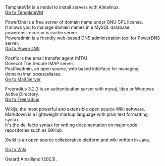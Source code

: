 
TemplateVM is a model to install servers with Almalinux.   
[Go to TemplateVM](../../../TemplateVM/wiki/01Installation)  


PowerDns is a free server of domain name under GNU GPL license.  
It allows you to manage domain names in a MySQL database  
powerdns-recursor is cache server.  
Poweradmin is a friendly web-based DNS administration tool for PowerDNS server.    
[Go to PowerDNS](../../../PowerDNS/wiki/01Network)  

Postfix is the email transfer agent (MTA).  
Dovecot The Secure IMAP server.  
Postfixadmin, an open source, web based interface for managing domains/mailboxes/aliases.  
[Go to Mail Server](../../../Mail/wiki/01Network)  

Freeradius 3.2.2 is an authentication server with  mysql, ldap or Windows Active Directory.  
[Go to Freeradius](../../../Freeradius/wiki/01Freeradius)  

 
Wikijs, the most powerful and extensible open source Wiki software.  
Markdown is a lightweight markup language with plain text formatting syntax.  
It's the de-facto syntax for writing documentation on major code repositories such as GitHub. 

Xwiki is an open source collaborative platform and wiki written in Java.  

[Go to Wiki](../../../Wiki/wiki/home)  

Gerard Amailland (2023).  

